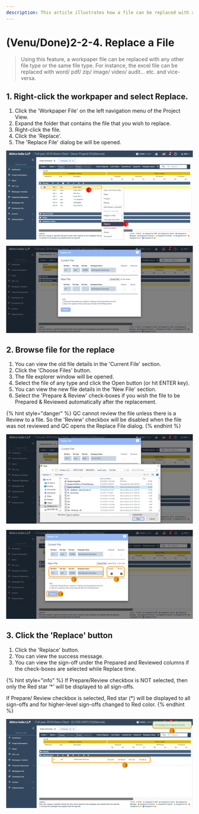 ```yaml
---
description: This article illustrates how a file can be replaced with any other file type
---
```


# \(Venu/Done\)2-2-4. Replace a File

> Using this feature, a workpaper file can be replaced with any other file type or the same file type. For instance, the excel file can be replaced with word/ pdf/ zip/ image/ video/ audit… etc. and vice-versa.

## 1. Right-click the workpaper and select Replace.

1. Click the 'Workpaper File' on the left navigation menu of the Project View.
2. Expand the folder that contains the file that you wish to replace.
3. Right-click the file.
4. Click the 'Replace'.
5. The 'Replace File' dialog be will be opened.

![Find the file that you wish to replace and right-click on it](../../../../.gitbook/assets/replace-file-1.png)

![Clicking the &apos;Replace&apos; opens the &apos;Replace File&apos; dialog](../../../../.gitbook/assets/replace-file-2%20%281%29.png)

## 2. Browse file for the replace

1. You can view the old file details in the 'Current File' section.
2. Click the 'Choose Files' button.
3. The file explorer window will be opened.
4. Select the file of any type and click the Open button \(or hit ENTER key\).
5. You can view the new file details in the 'New File' section.
6. Select the 'Prepare & Review' check-boxes if you wish the file to be Prepared & Reviewed automatically after the replacement.

{% hint style="danger" %}
QC cannot review the file unless there is a Review to a file. So the 'Review' checkbox will be disabled when the file was not reviewed and QC opens the Replace File dialog.
{% endhint %}

![Click the &apos;Choose Files&apos; button, select the file and click the &apos;Open&apos; button](../../../../.gitbook/assets/replace-file-3.png)

![View the file details &amp;gt; Check Prepare &amp; Review check-boxes if required &amp;gt; Click the &apos;Replace&apos; button](../../../../.gitbook/assets/replace-file-4%20%282%29.png)

## 3. Click the 'Replace' button

1. Click the 'Replace' button.
2. You can view the success message.
3. You can view the sign-off under the Prepared and Reviewed columns if the check-boxes are selected while Replace time.

{% hint style="info" %}
If Prepare/Review checkbox is NOT selected, then only the Red star ‘\*’ will be displayed to all sign-offs.

If Prepare/ Review checkbox is selected, Red star \(\*\) will be displayed to all sign-offs and for higher-level sign-offs changed to Red color.
{% endhint %}

![](../../../../.gitbook/assets/replace-file-5%20%281%29.png)

